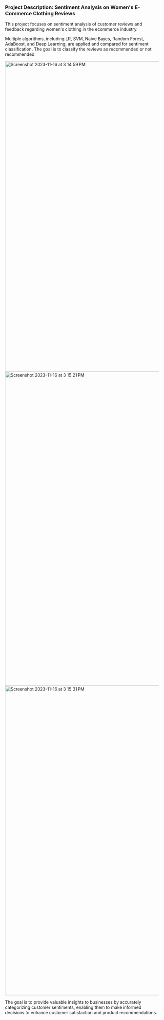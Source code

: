 ### Project Description: Sentiment Analysis on Women's E-Commerce Clothing Reviews

This project focuses on sentiment analysis of customer reviews and feedback regarding women's clothing in the ecommerce industry.



Multiple algorithms, including LR, SVM, Naive Bayes, Random Forest, AdaBoost, and Deep Learning, are applied and compared for sentiment classification. 
The goal is to classify the reviews as recommended or not recommended.

<img width="1015" alt="Screenshot 2023-11-16 at 3 14 59 PM" src="https://github.com/ll-n/Sentiment-Analysis/assets/127438773/9516e985-5811-48f8-b4ac-983e0e3cb01f">
<img width="1026" alt="Screenshot 2023-11-16 at 3 15 21 PM" src="https://github.com/ll-n/Sentiment-Analysis/assets/127438773/f5c4922a-5a58-4927-9a3b-149ce5ecf756">
<img width="1011" alt="Screenshot 2023-11-16 at 3 15 31 PM" src="https://github.com/ll-n/Sentiment-Analysis/assets/127438773/964194e1-a5af-4870-9e1b-0a06371844b4">


The goal is to provide valuable insights to businesses by accurately categorizing customer sentiments, enabling them to make informed decisions to enhance customer satisfaction and product recommendations.
